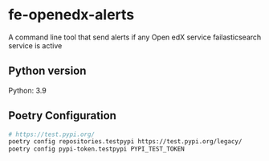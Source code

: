 # fe-openedx-alerts

A command line tool that send alerts if any Open edX service failasticsearch service is active



## Python version

Python: 3.9



## Poetry Configuration

```bash
# https://test.pypi.org/
poetry config repositories.testpypi https://test.pypi.org/legacy/
poetry config pypi-token.testpypi PYPI_TEST_TOKEN
```
